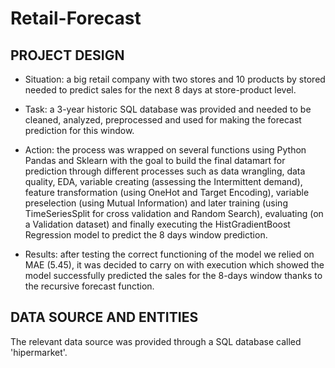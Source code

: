 # Retail-Forecast

## PROJECT DESIGN

- Situation: a big retail company with two stores and 10 products by stored needed to predict sales for the next 8 days at store-product level.

- Task: a 3-year historic SQL database was provided and needed to be cleaned, analyzed, preprocessed and used for making the forecast prediction for this window.

- Action: the process was wrapped on several functions using Python Pandas and Sklearn with the goal to build the final datamart for prediction through different processes such as data wrangling, data quality, EDA, variable creating (assessing the Intermittent demand), feature transformation (using OneHot and Target Encoding), variable preselection (using Mutual Information) and later training (using TimeSeriesSplit for cross validation and Random Search), evaluating (on a Validation dataset) and finally executing the HistGradientBoost Regression model to predict the 8 days window prediction.

- Results: after testing the correct functioning of the model we relied on MAE (5.45), it was decided to carry on with execution which showed the model successfully predicted the sales for the 8-days window thanks to the recursive forecast function.

## DATA SOURCE AND ENTITIES

The relevant data source was provided through a SQL database called 'hipermarket'.



